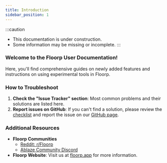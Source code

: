 ```yaml
---
title: Introduction
sidebar_position: 1
---
```


:::caution
- This documentation is under construction.
- Some information may be missing or incomplete.
:::

### Welcome to the Floorp User Documentation!

Here, you'll find comprehensive guides on newly added features and instructions on using experimental tools in Floorp.

### How to Troubleshoot

1. **Check the "Issue Tracker" section**: Most common problems and their solutions are listed here.
2. **Report issues on GitHub**: If you can't find a solution, please review the [checklist](https://docs.floorp.app/docs/other/issue-checklist/) and report the issue on our [GitHub page](https://github.com/Floorp-Projects/Floorp/issues/new/choose).

### Additional Resources

- **Floorp Communities**
    - [Reddit: r/Floorp](https://www.reddit.com/r/Floorp/)
    - [Ablaze Community Discord](https://aka.ablaze.one/discord)
- **Floorp Website**: Visit us at [floorp.app](https://floorp.app/) for more information.
